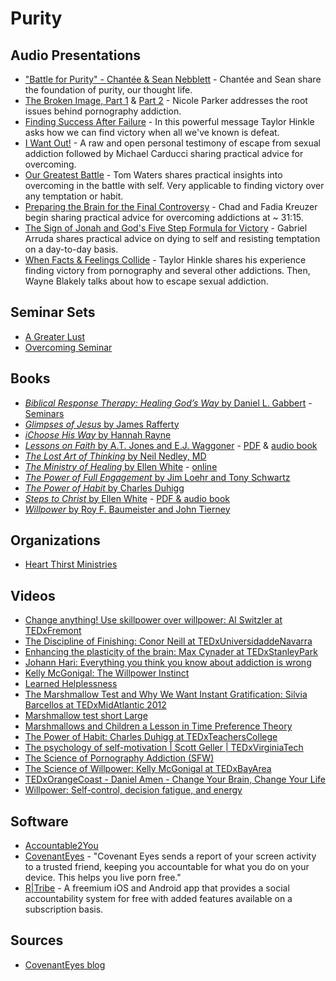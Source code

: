 # Purity

## Audio Presentations

* ["Battle for Purity" - Chantée & Sean Nebblett](https://www.youtube.com/watch?v=FMKiiMbi2-4) - Chantée and Sean share the foundation of purity, our thought life.
* [The Broken Image, Part 1](https://www.audioverse.org/english/sermons/recordings/3873/the-broken-image-part-1.html) & [Part 2](https://www.audioverse.org/english/sermons/recordings/3874/the-broken-image-part-2.html) - Nicole Parker addresses the root issues behind pornography addiction.
* [Finding Success After Failure](https://www.audioverse.org/english/sermons/recordings/15169/finding-success-after-failure.html) - In this powerful message Taylor Hinkle asks how we can find victory when all we've known is defeat.
* [I Want Out!](https://www.audioverse.org/english/sermons/recordings/7076/4-i-want-out.html) - A raw and open personal testimony of escape from sexual addiction followed by Michael Carducci sharing practical advice for overcoming.
* [Our Greatest Battle](https://youtu.be/S7o6Ctd3-Ho) - Tom Waters shares practical insights into overcoming in the battle with self. Very applicable to finding victory over any temptation or habit.
* [Preparing the Brain for the Final Controversy](https://www.audioverse.org/english/sermons/recordings/5595/06preparing-the-brain-for-the-final-controversy.html) - Chad and Fadia Kreuzer begin sharing practical advice for overcoming addictions at ~ 31:15.
* [The Sign of Jonah and God's Five Step Formula for Victory](https://www.audioverse.org/english/sermons/recordings/8062/the-sign-of-jonah-and-gods-five-step-formula-for-victory-.html) - Gabriel Arruda shares practical advice on dying to self and resisting temptation on a day-to-day basis.
* [When Facts & Feelings Collide](https://www.audioverse.org/english/sermons/recordings/7075/3-when-facts--feelings-collide.html) - Taylor Hinkle shares his experience finding victory from pornography and several other addictions. Then, Wayne Blakely talks about how to escape sexual addiction.

## Seminar Sets

* [A Greater Lust](https://beltoftruthministries.org/a-greater-lust/)
* [Overcoming Seminar](https://www.anchorpointfilms.com/dvd/product/overcoming-seminar)

## Books

* [_Biblical Response Therapy: Healing God’s Way_ by Daniel L. Gabbert](https://www.logos.com/product/43403/biblical-response-therapy-healing-gods-way) - [Seminars](http://bhhec.org/biblical-response-therapy/2732388)
* [_Glimpses of Jesus_ by James Rafferty](http://arisehub.myshopify.com/products/glimpses-of-jesus)
* [_iChoose His Way_ by Hannah Rayne](http://www.restoration-international.org/transaction_detail.php?id=450)
* [_Lessons on Faith_ by A.T. Jones and E.J. Waggoner](http://www.amazon.com/Lessons-Faith-Alonzo-T-Jones/dp/1572580127) - [PDF](http://narthur.site11.com/lessons_on_faith.pdf) & [audio book](http://adventaudio.org/2010/08/26/lessons-on-faith/)
* [_The Lost Art of Thinking_ by Neil Nedley, MD](http://nedleyhealthsolutions.com/index.php/products/books/the-lost-art-of-thinking-hardback.html)
* [_The Ministry of Healing_ by Ellen White](http://www.amazon.com/The-Ministry-Healing-Ellen-White/dp/1907661328) - [online](http://www.whiteestate.org/books/mh/mh.asp)
* [_The Power of Full Engagement_ by Jim Loehr and Tony Schwartz](http://www.amazon.com/The-Power-Full-Engagement-Performance/dp/0743226755)
* [_The Power of Habit_ by Charles Duhigg](http://charlesduhigg.com/the-power-of-habit/)
* [_Steps to Christ_ by Ellen White](http://www.amazon.com/Steps-Christ-Ellen-G-White/dp/1477469788) - [PDF & audio book](http://steps-to-christ.org/)
* [_Willpower_ by Roy F. Baumeister and John Tierney](http://www.amazon.com/Willpower-Rediscovering-Greatest-Human-Strength/dp/0143122231)

## Organizations

* [Heart Thirst Ministries](http://www.heartthirst.com/)

## Videos

* [Change anything! Use skillpower over willpower: Al Switzler at TEDxFremont](https://www.youtube.com/watch?v=3TX-Nu5wTS8)
* [The Discipline of Finishing: Conor Neill at TEDxUniversidaddeNavarra](https://www.youtube.com/watch?v=zXCiv4sc5eY)
* [Enhancing the plasticity of the brain: Max Cynader at TEDxStanleyPark](https://www.youtube.com/watch?v=Chr3rQ6Vpcw)
* [Johann Hari: Everything you think you know about addiction is wrong](https://www.ted.com/talks/johann_hari_everything_you_think_you_know_about_addiction_is_wrong)
* [Kelly McGonigal: The Willpower Instinct](https://www.youtube.com/watch?v=LfAlS_FRU00)
* [Learned Helplessness](https://www.youtube.com/watch?v=YMPzDiraNnA)
* [The Marshmallow Test and Why We Want Instant Gratification: Silvia Barcellos at TEDxMidAtlantic 2012](https://www.youtube.com/watch?v=voF8B-Jr0mA)
* [Marshmallow test short Large](https://www.youtube.com/watch?v=Wz1pnFBLZM4)
* [Marshmallows and Children a Lesson in Time Preference Theory](https://www.youtube.com/watch?v=lWURnHkYuxM)
* [The Power of Habit: Charles Duhigg at TEDxTeachersCollege](https://www.youtube.com/watch?v=OMbsGBlpP30)
* [The psychology of self-motivation \| Scott Geller \| TEDxVirginiaTech](https://www.youtube.com/watch?v=7sxpKhIbr0E)
* [The Science of Pornography Addiction \(SFW\)](https://www.youtube.com/watch?v=1Ya67aLaaCc)
* [The Science of Willpower: Kelly McGonigal at TEDxBayArea](https://www.youtube.com/watch?v=W_fQvcBCNbA)
* [TEDxOrangeCoast - Daniel Amen - Change Your Brain, Change Your Life](https://www.youtube.com/watch?v=MLKj1puoWCg)
* [Willpower: Self-control, decision fatigue, and energy](https://www.youtube.com/watch?v=vefDeoXCBbk)

## Software

* [Accountable2You](https://accountable2you.com/)
* [CovenantEyes](https://www.covenanteyes.com/?msclkid=28ff0aeabd5b181a85cf565adee2ac04&utm_source=bing&utm_medium=cpc&utm_campaign=Covenant%20Eyes%20-%20%28Bing%20Search%20-%20Alex%29&utm_term=covenant%20eyes&utm_content=Covenant%20Eyes%20-%20Brand) - "Covenant Eyes sends a report of your screen activity to a trusted friend, keeping you accountable for what you do on your device. This helps you live porn free."
* [R\|Tribe](http://www.rtribe.org/app-features/) - A freemium iOS and Android app that provides a social accountability system for free with added features available on a subscription basis.

## Sources

* [CovenantEyes blog](https://www.covenanteyes.com/blog/)

